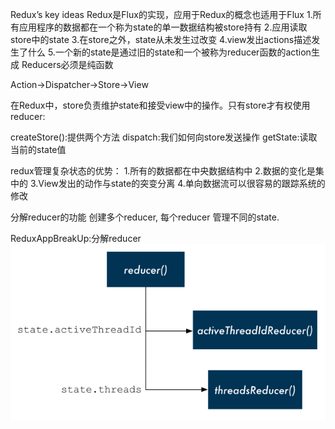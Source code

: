 Redux’s key ideas  Redux是Flux的实现，应用于Redux的概念也适用于Flux
1.所有应用程序的数据都在一个称为state的单一数据结构被store持有
2.应用读取store中的state
3.在store之外，state从未发生过改变
4.view发出actions描述发生了什么
5.一个新的state是通过旧的state和一个被称为reducer函数的action生成
Reducers必须是纯函数

Action->Dispatcher->Store->View

在Redux中，store负责维护state和接受view中的操作。只有store才有权使用reducer:

createStore():提供两个方法
dispatch:我们如何向store发送操作
getState:读取当前的state值


redux管理复杂状态的优势：
1.所有的数据都在中央数据结构中
2.数据的变化是集中的
3.View发出的动作与state的突变分离
4.单向数据流可以很容易的跟踪系统的修改


分解reducer的功能
创建多个reducer, 每个reducer 管理不同的state.

ReduxAppBreakUp:分解reducer
![](../image/reducer_break_up.png)




